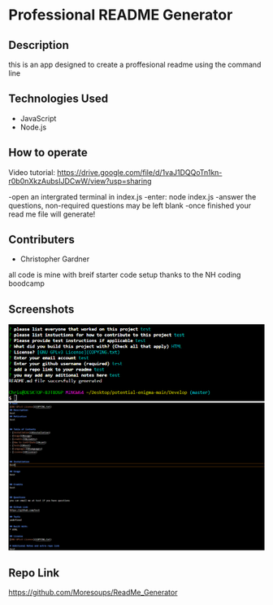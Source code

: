 # Professional README Generator

## Description

this is an app designed to create a proffesional readme using the command line

## Technologies Used

* JavaScript
* Node.js

## How to operate

Video tutorial: https://drive.google.com/file/d/1vaJ1DQQoTn1kn-r0b0nXkzAubsIJDCwW/view?usp=sharing

-open an intergrated terminal in index.js
-enter: node index.js
-answer the questions, non-required questions may be left blank
-once finished your read me file will generate!

## Contributers
* Christopher Gardner

all code is mine with breif starter code setup thanks to the NH coding boodcamp

## Screenshots
<img src= "Develop/other/Screenshot 2022-11-30 152731.png">
<img src= "Develop/other/Screenshot 2022-11-30 152827.png"> 


## Repo Link
https://github.com/Moresoups/ReadMe_Generator


